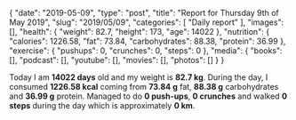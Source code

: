 {
    "date": "2019-05-09",
    "type": "post",
    "title": "Report for Thursday 9th of May 2019",
    "slug": "2019\/05\/09",
    "categories": [
        "Daily report"
    ],
    "images": [],
    "health": {
        "weight": 82.7,
        "height": 173,
        "age": 14022
    },
    "nutrition": {
        "calories": 1226.58,
        "fat": 73.84,
        "carbohydrates": 88.38,
        "protein": 36.99
    },
    "exercise": {
        "pushups": 0,
        "crunches": 0,
        "steps": 0
    },
    "media": {
        "books": [],
        "podcast": [],
        "youtube": [],
        "movies": [],
        "photos": []
    }
}

Today I am <strong>14022 days</strong> old and my weight is <strong>82.7 kg</strong>. During the day, I consumed <strong>1226.58 kcal</strong> coming from <strong>73.84 g</strong> fat, <strong>88.38 g</strong> carbohydrates and <strong>36.99 g</strong> protein. Managed to do <strong>0 push-ups</strong>, <strong>0 crunches</strong> and walked <strong>0 steps</strong> during the day which is approximately <strong>0 km</strong>.